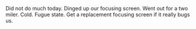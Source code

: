 Did not do much today. Dinged up our focusing screen. Went out for a two miler. Cold. Fugue state. Get a replacement focusing screen if it really bugs us.
